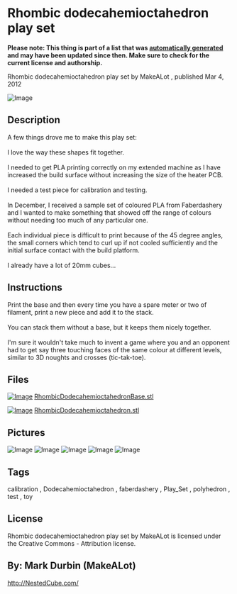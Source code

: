 Rhombic dodecahemioctahedron play set
===============
**Please note: This thing is part of a list that was [automatically generated](https://github.com/carlosgs/export-things) and may have been updated since then. Make sure to check for the current license and authorship.**  

Rhombic dodecahemioctahedron play set  by MakeALot , published Mar 4, 2012

![Image](img/RhombicDodecahemioctahedronBase_display_large.jpg)

Description
--------
A few things drove me to make this play set:<br />
<br />
I love the way these shapes fit together.<br />
<br />
I needed to get PLA printing correctly on my extended machine as I have increased the build surface without increasing the size of the heater PCB.<br />
<br />
I needed a test piece for calibration and testing.<br />
<br />
In December, I received a sample set of coloured PLA from Faberdashery and I wanted to make something that showed off the range of colours without needing too much of any particular one.<br />
<br />
Each individual piece is difficult to print because of the 45 degree angles, the small corners which tend to curl up if not cooled sufficiently and the initial surface contact with the build platform.<br />
<br />
I already have a lot of 20mm cubes...

Instructions
--------
Print the base and then every time you have a spare meter or two of filament, print a new piece and add it to the stack.<br />
<br />
You can stack them without a base, but it keeps them nicely together.<br />
<br />
I'm sure it wouldn't take much to invent a game where you and an opponent had to get say three touching faces of the same colour at different levels, similar to 3D noughts and crosses (tic-tak-toe).<br />

Files
--------
[![Image](img/RhombicDodecahemioctahedronBase_preview_tinycard.jpg)](RhombicDodecahemioctahedronBase.stl)
 [ RhombicDodecahemioctahedronBase.stl](RhombicDodecahemioctahedronBase.stl)  

[![Image](img/RhombicDodecahemioctahedron_preview_tinycard.jpg)](RhombicDodecahemioctahedron.stl)
 [ RhombicDodecahemioctahedron.stl](RhombicDodecahemioctahedron.stl)  



Pictures
--------
![Image](img/RhombicDodecahemioctahedron_display_large.jpg)
![Image](img/IMG_20120304_171534_display_large_display_large.jpg)
![Image](img/IMG_20120304_171708_display_large_display_large.jpg)
![Image](img/IMG_20120304_171929_display_large_display_large.jpg)
![Image](img/IMG_20120304_171440_display_large_display_large.jpg)


Tags
--------
calibration , Dodecahemioctahedron , faberdashery , Play_Set , polyhedron , test , toy  

  

License
--------
Rhombic dodecahemioctahedron play set by MakeALot is licensed under the Creative Commons - Attribution license.  



By: Mark Durbin (MakeALot)
--------
<http://NestedCube.com/>